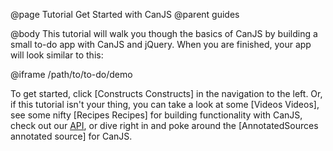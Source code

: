 @page Tutorial Get Started with CanJS
@parent guides

@body
This tutorial will walk you though the basics of CanJS by building a small
to-do app with CanJS and jQuery. When you are finished, your app will look
similar to this:

@iframe /path/to/to-do/demo

To get started, click [Constructs Constructs] in the navigation to the left. Or, if this
tutorial isn't your thing, you can take a look at some [Videos Videos], see
some nifty [Recipes Recipes] for building functionality with CanJS, check out
our [API](../docs/index.html), or dive right in and poke around the [AnnotatedSources annotated
source] for CanJS.